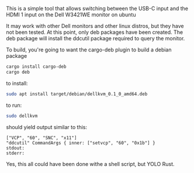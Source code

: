 This is a simple tool that allows switching between the USB-C input and the HDMI 1 input on the Dell W3421WE monitor on ubuntu

It may work with other Dell monitors and other linux distros, but they have not been tested.  At this point, only deb packages have been created. The deb package will install the ddcutil package required to query the monitor.

To build, you're going to want the cargo-deb plugin to build a debian package

```sh
cargo install cargo-deb
cargo deb
```

to install:

```sh
sudo apt install target/debian/dellkvm_0.1_0_amd64.deb
```

to run:

```sh
sudo dellkvm
```

should yield output similar to this:
```
["VCP", "60", "SNC", "x11"]
"ddcutil" CommandArgs { inner: ["setvcp", "60", "0x1b"] }
stdout: 
stderr: 
```

Yes, this all could have been done withe a shell script, but YOLO Rust.